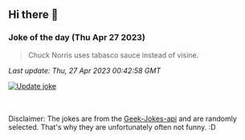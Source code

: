 ## Hi there 👋

### Joke of the day (Thu Apr 27 2023)
<!-- joke -->
>Chuck Norris uses tabasco sauce instead of visine.
<!-- /joke -->

*Last update: Thu, 27 Apr 2023 00:42:58 GMT*

[![Update joke](https://github.com/nclskfm/nclskfm/actions/workflows/joke.yml/badge.svg)](https://github.com/nclskfm/nclskfm/actions/workflows/joke.yml)

<br><br>
Disclaimer: The jokes are from the [Geek-Jokes-api](https://github.com/sameerkumar18/geek-joke-api) and are randomly selected. That's why they are unfortunately often not funny. :D
